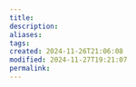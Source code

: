 ```yaml
---
title: 
description: 
aliases: 
tags: 
created: 2024-11-26T21:06:08
modified: 2024-11-27T19:21:07
permalink: 
---
```

